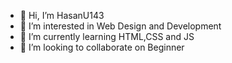 - 👋 Hi, I’m HasanU143
- 👀 I’m interested in Web Design and Development
- 🌱 I’m currently learning HTML,CSS and JS 
- 💞️ I’m looking to collaborate on Beginner

<!---
HasanU143/HasanU143 is a ✨ special ✨ repository because its `README.md` (this file) appears on your GitHub profile.
You can click the Preview link to take a look at your changes.
--->

